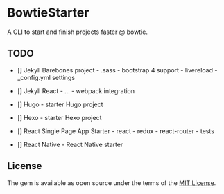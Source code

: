 # BowtieStarter

A CLI to start and finish projects faster @ bowtie.


## TODO

- [] Jekyll Barebones project 
      - .sass
      - bootstrap 4 support
      - livereload
      - _config.yml settings

- [] Jekyll React
      - ... 
      - webpack integration

- [] Hugo
      - starter Hugo project

- [] Hexo
      - starter Hexo project

- [] React Single Page App Starter
      - react
      - redux
      - react-router
      - tests

- [] React Native
      - React Native starter



## License

The gem is available as open source under the terms of the [MIT License](http://opensource.org/licenses/MIT).
